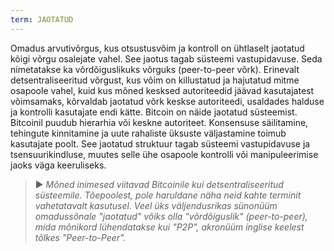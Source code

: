 ```yaml
---
term: JAOTATUD
---
```


Omadus arvutivõrgus, kus otsustusvõim ja kontroll on ühtlaselt jaotatud kõigi võrgu osalejate vahel. See jaotus tagab süsteemi vastupidavuse. Seda nimetatakse ka võrdõiguslikuks võrguks (peer-to-peer võrk). Erinevalt detsentraliseeritud võrgust, kus võim on killustatud ja hajutatud mitme osapoole vahel, kuid kus mõned kesksed autoriteedid jäävad kasutajatest võimsamaks, kõrvaldab jaotatud võrk keskse autoriteedi, usaldades halduse ja kontrolli kasutajate endi kätte. Bitcoin on näide jaotatud süsteemist. Bitcoinil puudub hierarhia või keskne autoriteet. Konsensuse säilitamine, tehingute kinnitamine ja uute rahaliste üksuste väljastamine toimub kasutajate poolt. See jaotatud struktuur tagab süsteemi vastupidavuse ja tsensuurikindluse, muutes selle ühe osapoole kontrolli või manipuleerimise jaoks väga keeruliseks.

> ► *Mõned inimesed viitavad Bitcoinile kui detsentraliseeritud süsteemile. Tõepoolest, pole haruldane näha neid kahte terminit vahetatavalt kasutusel. Veel üks väljendusrikas sünonüüm omadussõnale "jaotatud" võiks olla "võrdõiguslik" (peer-to-peer), mida mõnikord lühendatakse kui "P2P", akronüüm inglise keelest tõlkes "Peer-to-Peer".*